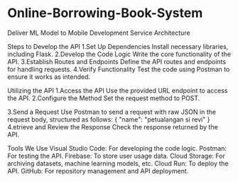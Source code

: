 # Online-Borrowing-Book-System
Deliver ML Model to Mobile Development
Service Architecture

Steps to Develop the API
1.Set Up Dependencies
Install necessary libraries, including Flask.
2.Develop the Code Logic
Write the core functionality of the API.
3.Establish Routes and Endpoints
Define the API routes and endpoints for handling requests.
4.Verify Functionality
Test the code using Postman to ensure it works as intended.


Utilizing the API
1.Access the API
Use the provided URL endpoint to access the API.
2.Configure the Method
Set the request method to POST.

3.Send a Request
Use Postman to send a request with raw JSON in the request body, structured as follows:
{
    "name": "petualangan si revi"
}
4.etrieve and Review the Response
Check the response returned by the API.

Tools We Use
Visual Studio Code: For developing the code logic.
Postman: For testing the API.
Firebase: To store user usage data.
Cloud Storage: For archiving datasets, machine learning models, etc.
Cloud Run: To deploy the API.
GitHub: For repository management and API deployment.
